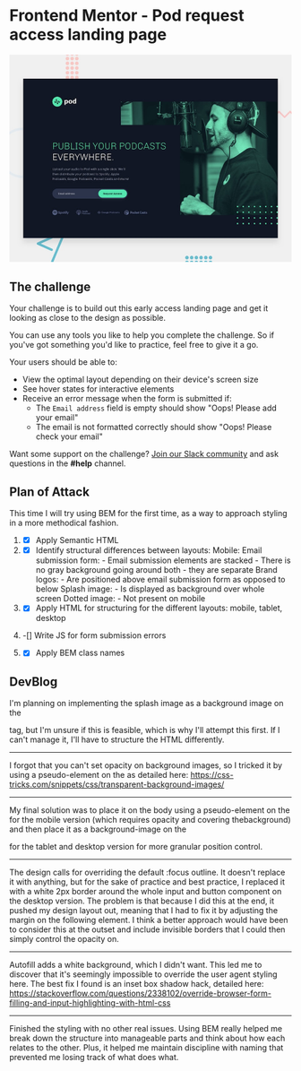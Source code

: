 # Frontend Mentor - Pod request access landing page

![Design preview for the Pod request access landing page coding challenge](./preview.jpg)

## The challenge

Your challenge is to build out this early access landing page and get it looking as close to the design as possible.

You can use any tools you like to help you complete the challenge. So if you've got something you'd like to practice, feel free to give it a go.

Your users should be able to:

- View the optimal layout depending on their device's screen size
- See hover states for interactive elements
- Receive an error message when the form is submitted if:
  - The `Email address` field is empty should show "Oops! Please add your email"
  - The email is not formatted correctly should show "Oops! Please check your email"

Want some support on the challenge? [Join our Slack community](https://www.frontendmentor.io/slack) and ask questions in the **#help** channel.

## Plan of Attack

This time I will try using BEM for the first time, as a way to approach styling in a more methodical fashion.

1. -[x] Apply Semantic HTML

2. -[x] Identify structural differences between layouts: 
        Mobile: 
              Email submission form:
                - Email submission elements are stacked
                - There is no gray background going around both - they are separate
              Brand logos:
                - Are positioned above email submission form as opposed to below
              Splash image:
                - Is displayed as background over whole screen
              Dotted image:
                - Not present on mobile

2. -[x] Apply HTML for structuring for the different layouts: mobile, tablet, desktop

2. -[] Write JS for form submission errors

3. -[x] Apply BEM class names


## DevBlog

I'm planning on implementing the splash image as a background image on the <main> tag, but I'm unsure if this is feasible, which is why I'll attempt this first. If I can't manage it, I'll have to structure the HTML differently.

***
I forgot that you can't set opacity on background images, so I tricked it by using a pseudo-element on the <body> as detailed here: https://css-tricks.com/snippets/css/transparent-background-images/

***
My final solution was to place it on the body using a pseudo-element on the <body> for the mobile version (which requires opacity and covering thebackground) and then place it as a background-image on the <main> for the tablet and desktop version for more granular position control.

***
The design calls for overriding the default :focus outline. It doesn't replace it with anything, but for the sake of practice and best practice, I replaced it with a white 2px border around the whole input and button component on the desktop version. The problem is that because I did this at the end, it pushed my design layout out, meaning that I had to fix it by adjusting the margin on the following element. I think a better approach would have been to consider this at the outset and include invisible borders that I could then simply control the opacity on.   

***

Autofill adds a white background, which I didn't want. This led me to discover that it's seemingly impossible to override the user agent styling here. The best fix I found is an inset box shadow hack, detailed here: https://stackoverflow.com/questions/2338102/override-browser-form-filling-and-input-highlighting-with-html-css

***

Finished the styling with no other real issues. Using BEM really helped me break down the structure into manageable parts and think about how each relates to the other. Plus, it helped me maintain discipline with naming that prevented me losing track of what does what.


